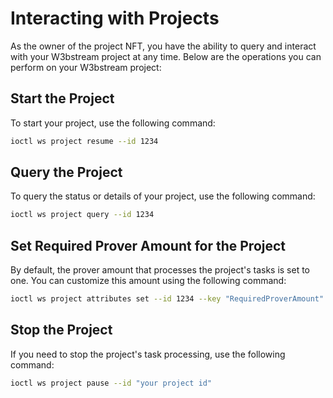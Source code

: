 # Interacting with Projects

As the owner of the project NFT, you have the ability to query and interact with your W3bstream project at any time. Below are the operations you can perform on your W3bstream project:

## **Start the Project**

To start your project, use the following command:

```sh
ioctl ws project resume --id 1234
```

## **Query the Project**&#x20;

To query the status or details of your project, use the following command:

```sh
ioctl ws project query --id 1234
```

## **Set Required Prover Amount for the Project**

By default, the prover amount that processes the project's tasks is set to one. You can customize this amount using the following command:

```sh
ioctl ws project attributes set --id 1234 --key "RequiredProverAmount" --val "your expected amount"
```

## **Stop the Project**

If you need to stop the project's task processing, use the following command:

```sh
ioctl ws project pause --id "your project id"
```
